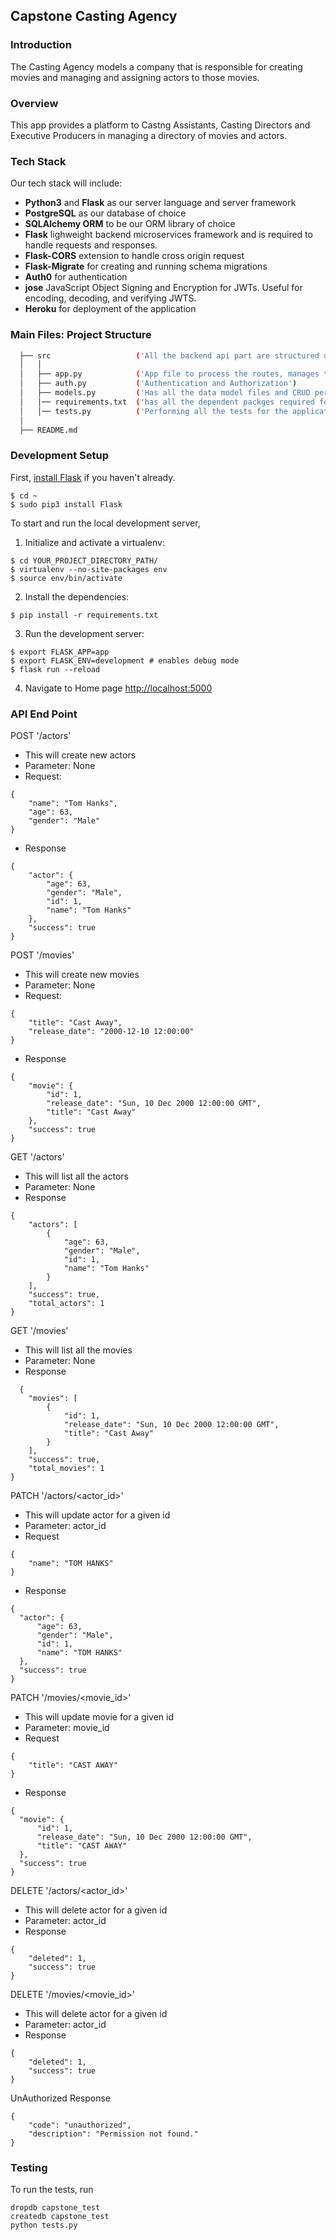 Capstone Casting Agency
-----

### Introduction

The Casting Agency models a company that is responsible for creating movies and managing and assigning actors to those movies.

### Overview

This app provides a platform to Castng Assistants, Casting Directors and Executive Producers in managing a directory of movies and actors.

### Tech Stack

Our tech stack will include:

* **Python3** and **Flask** as our server language and server framework
* **PostgreSQL** as our database of choice
* **SQLAlchemy ORM** to be our ORM library of choice
* **Flask** lighweight backend microservices framework and is required to handle requests and responses.
* **Flask-CORS** extension to handle cross origin request
* **Flask-Migrate** for creating and running schema migrations
* **Auth0** for authentication
* **jose** JavaScript Object Signing and Encryption for JWTs. Useful for encoding, decoding, and verifying JWTS.
* **Heroku** for deployment of the application


### Main Files: Project Structure

  ```sh
    ├── src                   ('All the backend api part are structured under this directory')
    │   │
    │   ├── app.py            ('App file to process the routes, manages the data model based upon auth')  
    │   ├── auth.py           ('Authentication and Authorization')
    │   ├── models.py         ('Has all the data model files and CRUD performer')
    │   │── requirements.txt  ('has all the dependent packges required for running the application')
    │   │── tests.py          ('Performing all the tests for the applications')
    │
    ├── README.md
  
  ```

### Development Setup

First, [install Flask](http://flask.pocoo.org/docs/1.0/installation/#install-flask) if you haven't already.

  ```
  $ cd ~
  $ sudo pip3 install Flask
  ```

To start and run the local development server,

1. Initialize and activate a virtualenv:
  ```
  $ cd YOUR_PROJECT_DIRECTORY_PATH/
  $ virtualenv --no-site-packages env
  $ source env/bin/activate
  ```

2. Install the dependencies:
  ```
  $ pip install -r requirements.txt
  ```

3. Run the development server:
  ```
  $ export FLASK_APP=app
  $ export FLASK_ENV=development # enables debug mode
  $ flask run --reload
  ```

4. Navigate to Home page [http://localhost:5000](http://localhost:5000)


### API End Point 

POST '/actors'

* This will create new actors
* Parameter: None
* Request:
```
{
    "name": "Tom Hanks",
    "age": 63,
    "gender": "Male"
}
```
* Response
```
{
    "actor": {
        "age": 63,
        "gender": "Male",
        "id": 1,
        "name": "Tom Hanks"
    },
    "success": true
}
```

POST '/movies'

* This will create new movies
* Parameter: None
* Request:
```
{
    "title": "Cast Away",
    "release_date": "2000-12-10 12:00:00"
}
```
* Response
```
{
    "movie": {
        "id": 1,
        "release_date": "Sun, 10 Dec 2000 12:00:00 GMT",
        "title": "Cast Away"
    },
    "success": true
}
```

GET '/actors'

* This will list all the actors
* Parameter: None
* Response
```
{
    "actors": [
        {
            "age": 63,
            "gender": "Male",
            "id": 1,
            "name": "Tom Hanks"
        }
    ],
    "success": true,
    "total_actors": 1
}
```

GET '/movies'

* This will list all the movies
* Parameter: None
* Response
```
  {
    "movies": [
        {
            "id": 1,
            "release_date": "Sun, 10 Dec 2000 12:00:00 GMT",
            "title": "Cast Away"
        }
    ],
    "success": true,
    "total_movies": 1
}
```

PATCH '/actors/<actor_id>'
* This will update actor for a given id
* Parameter: actor_id
* Request
```
{
    "name": "TOM HANKS"
}
```
* Response
```
{
  "actor": {
      "age": 63,
      "gender": "Male",
      "id": 1,
      "name": "TOM HANKS"
  },
  "success": true
}
```

PATCH '/movies/<movie_id>'
* This will update movie for a given id
* Parameter: movie_id
* Request
```
{
    "title": "CAST AWAY"
}
```
* Response
```
{
  "movie": {
      "id": 1,
      "release_date": "Sun, 10 Dec 2000 12:00:00 GMT",
      "title": "CAST AWAY"
  },
  "success": true
}
```
DELETE '/actors/<actor_id>'

* This will delete actor for a given id
* Parameter: actor_id
* Response
```
{
    "deleted": 1,
    "success": true
}
```
DELETE '/movies/<movie_id>'

* This will delete actor for a given id
* Parameter: actor_id
* Response
```
{
    "deleted": 1,
    "success": true
}
```

UnAuthorized Response

```
{
    "code": "unauthorized",
    "description": "Permission not found."
}
```

### Testing

To run the tests, run
```
dropdb capstone_test
createdb capstone_test
python tests.py
```
